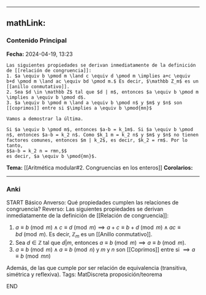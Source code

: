 
---
mathLink:
---
### Contenido Principal

**Fecha:** 2024-04-19, 13:23

```ad-proposition
Las siguientes propiedades se derivan inmediatamente de la definición de [[relación de congruencia]]:
1. $a \equiv b \pmod m \land c \equiv d \pmod m \implies a+c \equiv b+d \pmod m \land ac \equiv bd \pmod m.$ Es decir, $\mathbb Z_m$ es un [[anillo conmutativo]].
2. Sea $d \in \mathbb Z$ tal que $d | m$, entonces $a \equiv b \pmod m \implies a \equiv b \pmod d$.
3. $a \equiv b \pmod m \land a \equiv b \pmod n$ y $m$ y $n$ son [[coprimos]] entre si $\implies a \equiv b \pmod{mn}$
```

```ad-proof
Vamos a demostrar la última.

Si $a \equiv b \pmod m$, entonces $a-b = k_1m$. Si $a \equiv b \pmod n$, entonces $a-b = k_2 n$. Como $k_1 m = k_2 n$ y $m$ y $n$ no tienen factores comunes, entonces $m | k_2$, es decir, $k_2 = rm$. Por lo tanto,
$$a-b = k_2 n = rmn,$$
es decir, $a \equiv b \pmod{mn}$.
```

**Tema:** [[Aritmética modular#2. Congruencias en los enteros]]
**Corolarios:**

---
### Anki

START
Básico
Anverso: Qué propiedades cumplen las relaciones de congruencia?
Reverso: Las siguientes propiedades se derivan inmediatamente de la definición de [[Relación de congruencia]]:
1. $a \equiv b \pmod m \land c \equiv d \pmod m \implies a+c \equiv b+d \pmod m \land ac \equiv bd \pmod m.$ Es decir, $\mathbb Z_m$ es un [[Anillo conmutativo]].
2. Sea $d \in \mathbb Z$ tal que $d | m$, entonces $a \equiv b \pmod m \implies a \equiv b \pmod m$.
3. $a \equiv b \pmod m \land a \equiv b \pmod n$ y $m$ y $n$ son [[Coprimos]] entre si $\implies a \equiv b \pmod{mn}$

Además, de las que cumple por ser relación de equivalencia (transitiva, simétrica y reflexiva).
Tags: MatDiscreta proposición/teorema
<!--ID: 1717176517294-->
END
